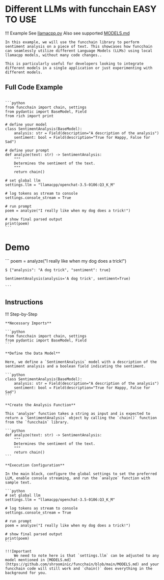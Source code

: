 <!-- markdownlint-disable MD033 MD046 -->
# Different LLMs with funcchain EASY TO USE

!!! Example
    See [llamacpp.py](https://github.com/shroominic/funcchain/blob/main/examples/llamacpp.py)
    Also see supported [MODELS.md](https://github.com/shroominic/funcchain/blob/main/MODELS.md)

    In this example, we will use the funcchain library to perform sentiment analysis on a piece of text. This showcases how funcchain can seamlessly utilize different Language Models (LLMs) using local llamacpp models, without many code changes..

    This is particularly useful for developers looking to integrate different models in a single application or just experimenting with different models.

## Full Code Example

<pre><code id="codeblock">
```python
from funcchain import chain, settings
from pydantic import BaseModel, Field
from rich import print

# define your model
class SentimentAnalysis(BaseModel):
    analysis: str = Field(description="A description of the analysis")
    sentiment: bool = Field(description="True for Happy, False for Sad")

# define your prompt
def analyze(text: str) -> SentimentAnalysis:
    """
    Determines the sentiment of the text.
    """
    return chain()

# set global llm
settings.llm = "llamacpp/openchat-3.5-0106:Q3_K_M"

# log tokens as stream to console
settings.console_stream = True

# run prompt
poem = analyze("I really like when my dog does a trick!")

# show final parsed output
print(poem)
```
</code></pre>

# Demo

<div class="termy">
    ```
    poem = analyze("I really like when my dog does a trick!")

    $ {"analysis": "A dog trick", "sentiment": true}

    SentimentAnalysis(analysis='A dog trick', sentiment=True)

    ```
</div>

## Instructions

!!! Step-by-Step

    **Necessary Imports**

    ```python
    from funcchain import chain, settings
    from pydantic import BaseModel, Field
    ```

    **Define the Data Model**

    Here, we define a `SentimentAnalysis` model with a description of the sentiment analysis and a boolean field indicating the sentiment.

    ```python
    class SentimentAnalysis(BaseModel):
        analysis: str = Field(description="A description of the analysis")
        sentiment: bool = Field(description="True for Happy, False for Sad")
    ```

    **Create the Analysis Function**

    This 'analyze' function takes a string as input and is expected to return a `SentimentAnalysis` object by calling the `chain()` function from the `funcchain` library.
    
    ```python
    def analyze(text: str) -> SentimentAnalysis:
        """
        Determines the sentiment of the text.
        """
        return chain()
    ```

    **Execution Configuration**
    
    In the main block, configure the global settings to set the preferred LLM, enable console streaming, and run the `analyze` function with sample text.
    
    ```python
    # set global llm
    settings.llm = "llamacpp/openchat-3.5-0106:Q3_K_M"

    # log tokens as stream to console
    settings.console_stream = True

    # run prompt
    poem = analyze("I really like when my dog does a trick!")

    # show final parsed output
    print(poem)
    ```

    !!!Important
        We need to note here is that `settings.llm` can be adjusted to any model mentioned in [MODELS.md](https://github.com/shroominic/funcchain/blob/main/MODELS.md) and your funcchain code will still work and `chain()` does everything in the background for you.
